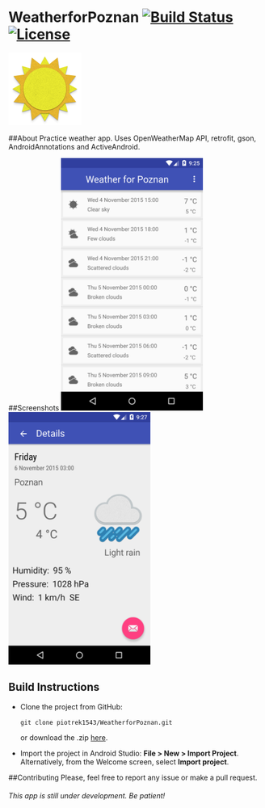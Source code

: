 # WeatherforPoznan [![Build Status](https://travis-ci.org/piotrek1543/WeatherforPoznan.svg)](https://travis-ci.org/piotrek1543/WeatherforPoznan) [![License](http://img.shields.io/:license-apache-blue.svg)](http://www.apache.org/licenses/LICENSE-2.0.html)

<img src="app/src/main/res/mipmap-xxhdpi/ic_launcher.png"/>


##About
Practice weather app. Uses OpenWeatherMap API, retrofit, gson, AndroidAnnotations and ActiveAndroid. 

##Screenshots
<img src="screenshots/device-2015-11-04-152556.png" height="500dp"/>
<img src="screenshots/device-2015-11-04-152804.png" height="500dp"/>

## Build Instructions
 
- Clone the project from GitHub: 
   ```
   git clone piotrek1543/WeatherforPoznan.git
   ```
   or download the .zip [here](https://github.com/piotrek1543/WeatherforPoznan/archive/master.zip).

- Import the project in Android Studio: **File > New > Import Project**.
  Alternatively, from the Welcome screen, select **Import project**.

##Contributing
Please, feel free to report any issue or make a pull request.

###### This app is still under development. Be patient!

